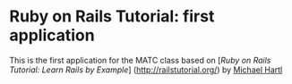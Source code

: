 # Ruby on Rails Tutorial: first application

This is the first application for the MATC class based on [*Ruby on Rails Tutorial: Learn Rails by Example*]
(http://railstutorial.org/) by [Michael Hartl](http://michaelhartl.com/)

